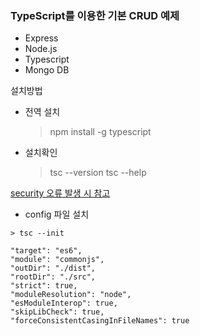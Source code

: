 ### TypeScript를 이용한 기본 CRUD 예제
* Express
* Node.js
* Typescript
* Mongo DB

<detail>
  <summary>설치방법</summary>
  
  * 전역 설치
  
    > npm install -g typescript
  
  * 설치확인
    > tsc --version
      tsc --help
  
 [security 오류 발생 시 참고](https://velog.io/@ysong0504/TypeScript-VSCode%EC%97%90%EC%84%9C-TS-Complier-%EC%84%A4%EC%B9%98-%EB%B0%8F-%EC%98%A4%EB%A5%98-%EB%B0%9C%EC%83%9D-%ED%95%B4%EA%B2%B0%ED%95%98%EA%B8%B0)

   * config 파일 설치
  
    > tsc --init
  ```
  "target": "es6",
  "module": "commonjs",
  "outDir": "./dist",
  "rootDir": "./src", 
  "strict": true,
  "moduleResolution": "node",   
  "esModuleInterop": true,
  "skipLibCheck": true,
  "forceConsistentCasingInFileNames": true
  ```
  
  
</deatil>
